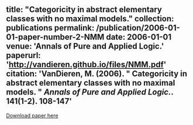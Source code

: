 
title: "Categoricity in abstract elementary classes with no maximal models."
collection: publications
permalink: /publication/2006-01-01-paper-number-2-NMM
date: 2006-01-01
venue: 'Annals of Pure and Applied Logic.'
paperurl: 'http://vandieren.github.io/files/NMM.pdf'
citation: 'VanDieren, M. (2006). &quot; Categoricity in abstract elementary classes with no maximal models. &quot; <i>Annals of Pure and Applied Logic.</i>. 141(1-2). 108-147'
---

[Download paper here](http://vandieren.github.io/files/NMM.pdf)
